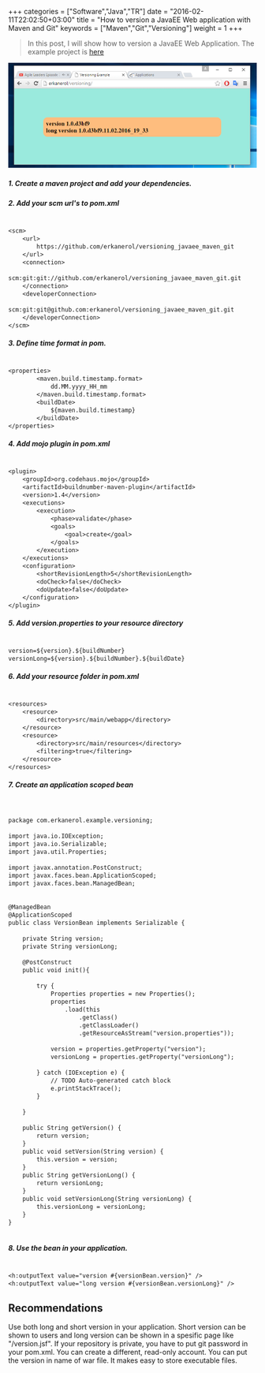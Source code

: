 +++
categories = ["Software","Java","TR"]
date = "2016-02-11T22:02:50+03:00"
title = "How to version a JavaEE Web application with Maven and Git"
keywords = ["Maven","Git","Versioning"]
weight = 1
+++
>In this post, I will show how to version a JavaEE Web Application.
The example project is [here](https://github.com/erkanerol/versioning_javaee_maven_git)

<img src="/img/screenshot.png" />

<!--more-->


##### 1. Create a maven project and add your dependencies.
##### 2. Add your scm url's to pom.xml

<pre><code class="xml">
&lt;scm&gt;
	&lt;url&gt;
		https://github.com/erkanerol/versioning_javaee_maven_git
	&lt;/url&gt;
	&lt;connection&gt;
	   scm:git:git://github.com/erkanerol/versioning_javaee_maven_git.git
	&lt;/connection&gt;
	&lt;developerConnection&gt;
		scm:git:git@github.com:erkanerol/versioning_javaee_maven_git.git
	&lt;/developerConnection&gt;
&lt;/scm&gt;
</code></pre>

##### 3. Define time format in pom.
<pre><code class="xml">
&lt;properties&gt;
		&lt;maven.build.timestamp.format&gt;
			dd.MM.yyyy_HH_mm
		&lt;/maven.build.timestamp.format&gt;
		&lt;buildDate&gt;
			${maven.build.timestamp}
		&lt;/buildDate&gt;
&lt;/properties&gt;
</code></pre>

##### 4. Add mojo plugin  in pom.xml

<pre><code class="xml">
&lt;plugin&gt;
	&lt;groupId&gt;org.codehaus.mojo&lt;/groupId&gt;
	&lt;artifactId&gt;buildnumber-maven-plugin&lt;/artifactId&gt;
	&lt;version&gt;1.4&lt;/version&gt;
	&lt;executions&gt;
		&lt;execution&gt;
			&lt;phase&gt;validate&lt;/phase&gt;
			&lt;goals&gt;
				&lt;goal&gt;create&lt;/goal&gt;
			&lt;/goals&gt;
		&lt;/execution&gt;
	&lt;/executions&gt;
	&lt;configuration&gt;
		&lt;shortRevisionLength&gt;5&lt;/shortRevisionLength&gt;
		&lt;doCheck&gt;false&lt;/doCheck&gt;
		&lt;doUpdate&gt;false&lt;/doUpdate&gt;
	&lt;/configuration&gt;
&lt;/plugin&gt;
</code></pre>

##### 5. Add version.properties to your resource directory

<pre><code>
version=${version}.${buildNumber}
versionLong=${version}.${buildNumber}.${buildDate}
</code></pre>


##### 6. Add your resource folder in pom.xml

<pre><code class="xml">
&lt;resources&gt;
	&lt;resource&gt;
		&lt;directory&gt;src/main/webapp&lt;/directory&gt;
	&lt;/resource&gt;
	&lt;resource&gt;
		&lt;directory&gt;src/main/resources&lt;/directory&gt;
		&lt;filtering&gt;true&lt;/filtering&gt;
	&lt;/resource&gt;
&lt;/resources&gt;
</code></pre>

##### 7. Create an application scoped bean

<pre><code class="java">

package com.erkanerol.example.versioning;

import java.io.IOException;
import java.io.Serializable;
import java.util.Properties;

import javax.annotation.PostConstruct;
import javax.faces.bean.ApplicationScoped;
import javax.faces.bean.ManagedBean;


@ManagedBean
@ApplicationScoped
public class VersionBean implements Serializable {

	private String version;
	private String versionLong;
	
	@PostConstruct
	public void init(){
		
		try {
			Properties properties = new Properties();
			properties
				.load(this
					.getClass()
					.getClassLoader()
					.getResourceAsStream("version.properties"));
		
			version = properties.getProperty("version");
			versionLong = properties.getProperty("versionLong");
			
		} catch (IOException e) {
			// TODO Auto-generated catch block
			e.printStackTrace();
		}
		
	}
		
	public String getVersion() {
		return version;
	}
	public void setVersion(String version) {
		this.version = version;
	}
	public String getVersionLong() {
		return versionLong;
	}
	public void setVersionLong(String versionLong) {
		this.versionLong = versionLong;
	}	
}

</code></pre>


##### 8. Use the bean in your application.

<pre><code>
&lt;h:outputText value="version #{versionBean.version}" /&gt;
&lt;h:outputText value="long version #{versionBean.versionLong}" /&gt;
</code></pre>

## Recommendations

Use both long and short version in your application. Short version can be shown to users and long version can be shown in a spesific page like "/version.jsf".
If your repository is private, you have to put git password in your pom.xml. You can create a different, read-only account.
You can put the version in name of war file. It makes easy to store executable files.
